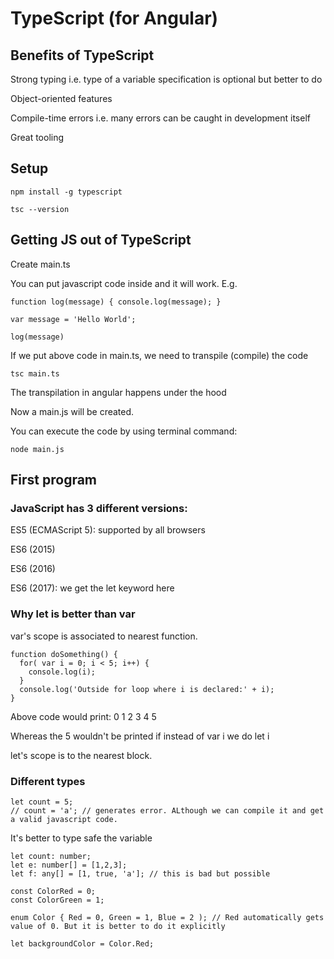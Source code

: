 # TypeScript (for Angular)

## Benefits of TypeScript

Strong typing i.e. type of a variable specification is optional but better to do

Object-oriented features

Compile-time errors i.e. many errors can be caught in development itself

Great tooling 

## Setup 

```
npm install -g typescript

tsc --version
```

## Getting JS out of TypeScript

Create main.ts

You can put javascript code inside and it will work.
E.g.

```
function log(message) { console.log(message); }

var message = 'Hello World';

log(message)

```

If we put above code in main.ts, we need to transpile (compile) the code

```
tsc main.ts
```

The transpilation in angular happens under the hood 

Now a main.js will be created.

You can execute the code by using terminal command:

```
node main.js
```

## First program

### JavaScript has 3 different versions:

ES5 (ECMAScript 5): supported by all browsers

ES6 (2015)

ES6 (2016)

ES6 (2017): we get the let keyword here

### Why let is better than var

var's scope is associated to nearest function.

```
function doSomething() {
  for( var i = 0; i < 5; i++) {
    console.log(i);
  }
  console.log('Outside for loop where i is declared:' + i); 
}
```

Above code would print: 0 1 2 3 4 5

Whereas the 5 wouldn't be printed if instead of var i we do let i

let's scope is to the nearest block.

### Different types

```
let count = 5;
// count = 'a'; // generates error. ALthough we can compile it and get a valid javascript code.
```

It's better to type safe the variable

```
let count: number;
let e: number[] = [1,2,3];
let f: any[] = [1, true, 'a']; // this is bad but possible

const ColorRed = 0;
const ColorGreen = 1;

enum Color { Red = 0, Green = 1, Blue = 2 ); // Red automatically gets value of 0. But it is better to do it explicitly

let backgroundColor = Color.Red;

```



